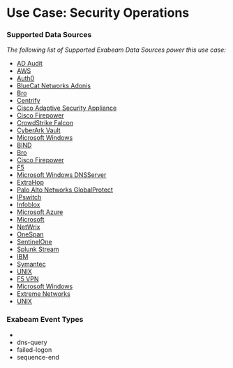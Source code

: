 Use Case: Security Operations
=============================

### Supported Data Sources

_The following list of Supported Exabeam Data Sources power this use case:_

* [AD Audit](../DataSources/datasource_ad_audit_ad_audit.md)
* [AWS](../DataSources/datasource_aws_bastion_aws.md)
* [Auth0](../DataSources/datasource_auth0_auth0.md)
* [BlueCat Networks Adonis](../DataSources/datasource_bluecat_networks_adonis_bluecat_networks_adonis.md)
* [Bro](../DataSources/datasource_bro_bro.md)
* [Centrify](../DataSources/datasource_centrify_centrify.md)
* [Cisco Adaptive Security Appliance](../DataSources/datasource_cisco_adaptive_security_appliance_cisco_adaptive_security_appliance.md)
* [Cisco Firepower](../DataSources/datasource_cisco_firepower_cisco_firepower.md)
* [CrowdStrike Falcon](../DataSources/datasource_crowdstrike_falcon_crowdstrike_falcon.md)
* [CyberArk Vault](../DataSources/datasource_cyberark_vault_cyberark_vault.md)
* [Microsoft Windows](../DataSources/datasource_dc_microsoft_windows.md)
* [BIND](../DataSources/datasource_dns_bind.md)
* [Bro](../DataSources/datasource_dns_bro.md)
* [Cisco Firepower](../DataSources/datasource_dns_cisco_firepower.md)
* [F5](../DataSources/datasource_dns_f5.md)
* [Microsoft Windows DNSServer](../DataSources/datasource_dns_microsoft_windows_dnsserver.md)
* [ExtraHop](../DataSources/datasource_extrahop_extrahop.md)
* [Palo Alto Networks GlobalProtect](../DataSources/datasource_globalprotect_portal_palo_alto_networks_globalprotect.md)
* [IPswitch](../DataSources/datasource_ipswitch_moveit_dmz_ipswitch.md)
* [Infoblox](../DataSources/datasource_infoblox_infoblox.md)
* [Microsoft Azure](../DataSources/datasource_microsoft_azure_microsoft_azure.md)
* [Microsoft](../DataSources/datasource_microsoft_windows_microsoft.md)
* [NetWrix](../DataSources/datasource_netwrix_netwrix.md)
* [OneSpan](../DataSources/datasource_onespan_onespan.md)
* [SentinelOne](../DataSources/datasource_sentinelone_sentinelone.md)
* [Splunk Stream](../DataSources/datasource_splunk_stream_splunk_stream.md)
* [IBM](../DataSources/datasource_sterling_ibm.md)
* [Symantec](../DataSources/datasource_symantec_critical_system_protection_symantec.md)
* [UNIX](../DataSources/datasource_unix_unix.md)
* [F5 VPN](../DataSources/datasource_vpn_f5_vpn.md)
* [Microsoft Windows](../DataSources/datasource_windows_microsoft_windows.md)
* [Extreme Networks](../DataSources/datasource_zebra_wireless_lan_management_extreme_networks.md)
* [UNIX](../DataSources/datasource_krb5kdc_unix.md)


### Exabeam Event Types

- 
- dns-query
- failed-logon
- sequence-end
